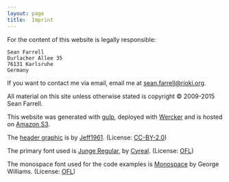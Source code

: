 ```yaml
---
layout: page
title:  Imprint
---
```

For the content of this website is legally responsible:

    Sean Farrell
    Durlacher Allee 35
    76131 Karlsruhe
	Germany
    
If you want to contact me via email, email me at [sean.farrell@rioki.org][6].

All material on this site unless otherwise stated is copyright 
&copy; 2009-2015 Sean Farrell. 

This website was generated with [gulp], deployed with [Wercker] and is
hosted on [Amazon S3][7].

The [header graphic][8] is by [Jeff1961]. (License: [CC-BY-2.0][9])

The primary font used is [Junge Regular], by [Cyreal]. (License: [OFL])

The monospace font used for the code examples is [Monospace] by George Williams. (License: [OFL])

[gulp]: http://jekyllrb.com/
[Wercker]: http://wercker.com/
[bootstrap]: http://getbootstrap.com/
[6]: mailto:sean.farrell@rioki.org
[7]: https://aws.amazon.com/s3/
[8]: https://www.flickr.com/photos/jeff1961/14641134576/
[Jeff1961]: https://www.flickr.com/photos/jeff1961/
[9]: https://creativecommons.org/licenses/by/2.0/
[Junge Regular]: http://www.1001fonts.com/junge-font.html
[Cyreal]: http://www.cyreal.org/
[OFL]: http://scripts.sil.org/cms/scripts/page.php?item_id=OFL_web 
[Monospace]: http://www.1001fonts.com/monospace-font.html